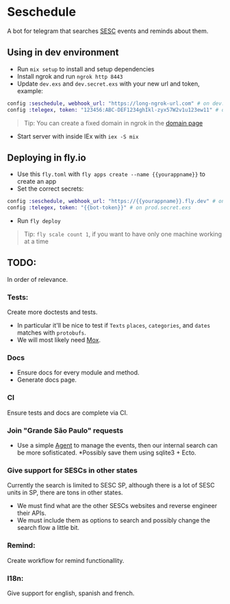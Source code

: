 # Seschedule

A bot for telegram that searches [SESC](https://www.sescsp.org.br/) events and reminds about them.

## Using in dev environment

  * Run `mix setup` to install and setup dependencies
  * Install ngrok and run `ngrok http 8443`
  * Update `dev.exs` and `dev.secret.exs` with your new url and token, example:

  ```elixir
  config :seschedule, webhook_url: "https://long-ngrok-url.com" # on dev.exs
  config :telegex, token: "123456:ABC-DEF1234ghIkl-zyx57W2v1u123ew11" # on dev.secret.exs
  ```
  > Tip: You can create a fixed domain in ngrok in the [domain page](https://dashboard.ngrok.com/cloud-edge/domains)

  * Start server with inside IEx with `iex -S mix`


## Deploying in fly.io

  * Use this `fly.toml` with `fly apps create --name {{yourappname}}` to create an app
  * Set the correct secrets:
  ```elixir
  config :seschedule, webhook_url: "https://{{yourappname}}.fly.dev" # on prod.exs
  config :telegex, token: "{{bot-token}}" # on prod.secret.exs
  ```
  * Run `fly deploy`
  > Tip: `fly scale count 1`, if you want to have only one machine working at a time



## TODO:

In order of relevance.

### Tests:

Create more doctests and tests.
* In particular it'll be nice to test if `Texts` `places`, `categories`, and `dates` matches with `protobufs`.
* We will most likely need [Mox](https://hexdocs.pm/mox/Mox.html).

### Docs

* Ensure docs for every module and method.
* Generate docs page.

### CI

Ensure tests and docs are complete via CI.

### Join "Grande São Paulo" requests

* Use a simple [Agent](https://hexdocs.pm/elixir/1.16.0/Agent.html) to manage the events, then our internal search can be more sofisticated.
*Possibly save them using sqlite3 + Ecto.

### Give support for SESCs in other states

Currently the search is limited to SESC SP, although there is a lot of SESC units in SP, there are tons in other states.
* We must find what are the other SESCs websites and reverse engineer their APIs.
* We must include them as options to search and possibly change the search flow a little bit.

### Remind:

Create workflow for remind functionallity.

### I18n:

Give support for english, spanish and french.
